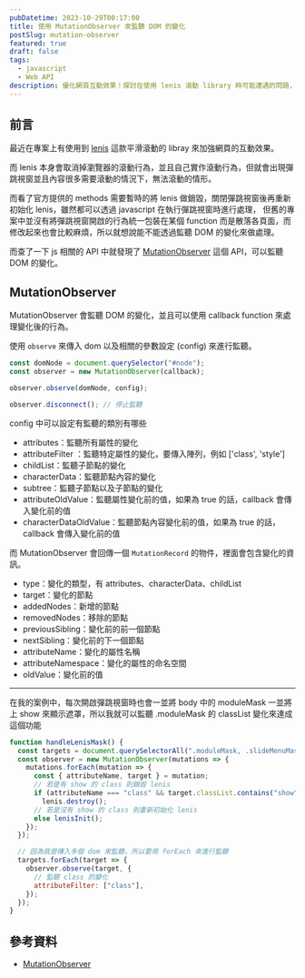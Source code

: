 ```yaml
---
pubDatetime: 2023-10-29T00:17:00
title: 使用 MutationObserver 來監聽 DOM 的變化
postSlug: mutation-observer
featured: true
draft: false
tags:
  - javascript
  - Web API
description: 優化網頁互動效果！探討在使用 lenis 滾動 library 時可能遭遇的問題，特別是在處理彈跳視窗內容需要滾動的情況下。文章介紹了使用 MutationObserver API 的方法，這能夠監聽 DOM 的變化，進而達成開啟彈跳視窗時動態處理 lenis 的效果。
---
```


## 前言

最近在專案上有使用到 [lenis](https://lenis.studiofreight.com/) 這款平滑滾動的 libray 來加強網頁的互動效果。

而 lenis 本身會取消掉瀏覽器的滾動行為，並且自己實作滾動行為，但就會出現彈跳視窗並且內容很多需要滾動的情況下，無法滾動的情形。

而看了官方提供的 methods 需要暫時的將 lenis 做銷毀，關閉彈跳視窗後再重新初始化 lenis，雖然都可以透過 javascript 在執行彈跳視窗時進行處理，
但舊的專案中並沒有將彈跳視窗開啟的行為統一包裝在某個 function 而是散落各頁面，而修改起來也會比較麻煩，所以就想說能不能透過監聽 DOM 的變化來做處理。

而查了一下 js 相關的 API 中就發現了 [MutationObserver](https://developer.mozilla.org/zh-TW/docs/Web/API/MutationObserver) 這個 API，可以監聽 DOM 的變化。

## MutationObserver

MutationObserver 會監聽 DOM 的變化，並且可以使用 callback function 來處理變化後的行為。

使用 `observe` 來傳入 dom 以及相關的參數設定 (config) 來進行監聽。

```javascript
const domNode = document.querySelector("#node");
const observer = new MutationObserver(callback);

observer.observe(domNode, config);

observer.disconnect(); // 停止監聽
```

config 中可以設定有監聽的類別有哪些

- attributes：監聽所有屬性的變化
- attributeFilter ：監聽特定屬性的變化，要傳入陣列，例如 ['class', 'style']
- childList：監聽子節點的變化
- characterData：監聽節點內容的變化
- subtree：監聽子節點以及子節點的變化
- attributeOldValue：監聽屬性變化前的值，如果為 true 的話，callback 會傳入變化前的值
- characterDataOldValue：監聽節點內容變化前的值，如果為 true 的話，callback 會傳入變化前的值

而 MutationObserver 會回傳一個 `MutationRecord` 的物件，裡面會包含變化的資訊。

- type：變化的類型，有 attributes、characterData、childList
- target：變化的節點
- addedNodes：新增的節點
- removedNodes：移除的節點
- previousSibling：變化前的前一個節點
- nextSibling：變化前的下一個節點
- attributeName：變化的屬性名稱
- attributeNamespace：變化的屬性的命名空間
- oldValue：變化前的值

---

在我的案例中，每次開啟彈跳視窗時也會一並將 body 中的 moduleMask 一並將上 show 來顯示遮罩，所以我就可以監聽 .moduleMask 的 classList 變化來達成這個功能

```javascript
function handleLenisMask() {
  const targets = document.querySelectorAll(".moduleMask, .slideMenuMask");
  const observer = new MutationObserver(mutations => {
    mutations.forEach(mutation => {
      const { attributeName, target } = mutation;
      // 若是有 show 的 class 則銷毀 lenis
      if (attributeName === "class" && target.classList.contains("show"))
        lenis.destroy();
      // 若是沒有 show 的 class 則重新初始化 lenis
      else lenisInit();
    });
  });

  // 因為我是傳入多個 dom 來監聽，所以要用 forEach 來進行監聽
  targets.forEach(target => {
    observer.observe(target, {
      // 監聽 class 的變化
      attributeFilter: ["class"],
    });
  });
}
```

## 參考資料

- [MutationObserver](https://developer.mozilla.org/zh-TW/docs/Web/API/MutationObserver)
